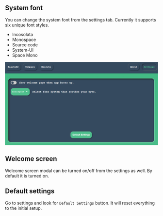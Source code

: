 ## System font

You can change the system font from the settings tab. Currently it supports six unique font styles.

- Incosolata
- Monospace
- Source code
- System-UI
- Space Mono

![Settings](./assets/settings.png)

## Welcome screen

Welcome screen modal can be turned on/off from the settings as well. By default it is turned on.

## Default settings

Go to settings and look for `Default Settings` button. It will reset everything to the initial setup.
